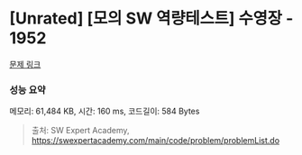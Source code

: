 # [Unrated] [모의 SW 역량테스트] 수영장 - 1952 

[문제 링크](https://swexpertacademy.com/main/code/problem/problemDetail.do?contestProbId=AV5PpFQaAQMDFAUq) 

### 성능 요약

메모리: 61,484 KB, 시간: 160 ms, 코드길이: 584 Bytes



> 출처: SW Expert Academy, https://swexpertacademy.com/main/code/problem/problemList.do